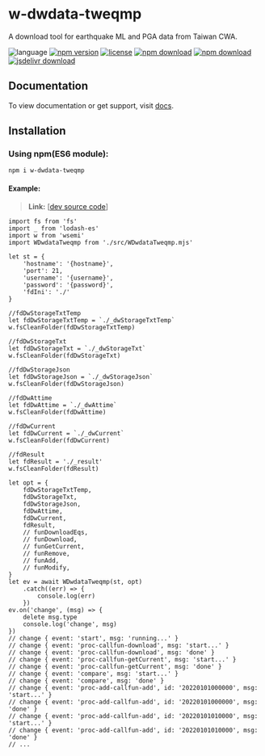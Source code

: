 # w-dwdata-tweqmp
A download tool for earthquake ML and PGA data from Taiwan CWA.

![language](https://img.shields.io/badge/language-JavaScript-orange.svg) 
[![npm version](http://img.shields.io/npm/v/w-dwdata-tweqmp.svg?style=flat)](https://npmjs.org/package/w-dwdata-tweqmp) 
[![license](https://img.shields.io/npm/l/w-dwdata-tweqmp.svg?style=flat)](https://npmjs.org/package/w-dwdata-tweqmp) 
[![npm download](https://img.shields.io/npm/dt/w-dwdata-tweqmp.svg)](https://npmjs.org/package/w-dwdata-tweqmp) 
[![npm download](https://img.shields.io/npm/dm/w-dwdata-tweqmp.svg)](https://npmjs.org/package/w-dwdata-tweqmp) 
[![jsdelivr download](https://img.shields.io/jsdelivr/npm/hm/w-dwdata-tweqmp.svg)](https://www.jsdelivr.com/package/npm/w-dwdata-tweqmp)

## Documentation
To view documentation or get support, visit [docs](https://yuda-lyu.github.io/w-dwdata-tweqmp/global.html).

## Installation
### Using npm(ES6 module):
```alias
npm i w-dwdata-tweqmp
```

#### Example:
> **Link:** [[dev source code](https://github.com/yuda-lyu/w-dwdata-tweqmp/blob/master/g.mjs)]
```alias
import fs from 'fs'
import _ from 'lodash-es'
import w from 'wsemi'
import WDwdataTweqmp from './src/WDwdataTweqmp.mjs'

let st = {
    'hostname': '{hostname}',
    'port': 21,
    'username': '{username}',
    'password': '{password}',
    'fdIni': './'
}

//fdDwStorageTxtTemp
let fdDwStorageTxtTemp = `./_dwStorageTxtTemp`
w.fsCleanFolder(fdDwStorageTxtTemp)

//fdDwStorageTxt
let fdDwStorageTxt = `./_dwStorageTxt`
w.fsCleanFolder(fdDwStorageTxt)

//fdDwStorageJson
let fdDwStorageJson = `./_dwStorageJson`
w.fsCleanFolder(fdDwStorageJson)

//fdDwAttime
let fdDwAttime = `./_dwAttime`
w.fsCleanFolder(fdDwAttime)

//fdDwCurrent
let fdDwCurrent = `./_dwCurrent`
w.fsCleanFolder(fdDwCurrent)

//fdResult
let fdResult = './_result'
w.fsCleanFolder(fdResult)

let opt = {
    fdDwStorageTxtTemp,
    fdDwStorageTxt,
    fdDwStorageJson,
    fdDwAttime,
    fdDwCurrent,
    fdResult,
    // funDownloadEqs,
    // funDownload,
    // funGetCurrent,
    // funRemove,
    // funAdd,
    // funModify,
}
let ev = await WDwdataTweqmp(st, opt)
    .catch((err) => {
        console.log(err)
    })
ev.on('change', (msg) => {
    delete msg.type
    console.log('change', msg)
})
// change { event: 'start', msg: 'running...' }
// change { event: 'proc-callfun-download', msg: 'start...' }
// change { event: 'proc-callfun-download', msg: 'done' }
// change { event: 'proc-callfun-getCurrent', msg: 'start...' }
// change { event: 'proc-callfun-getCurrent', msg: 'done' }
// change { event: 'compare', msg: 'start...' }
// change { event: 'compare', msg: 'done' }
// change { event: 'proc-add-callfun-add', id: '20220101000000', msg: 'start...' }
// change { event: 'proc-add-callfun-add', id: '20220101000000', msg: 'done' }
// change { event: 'proc-add-callfun-add', id: '20220101010000', msg: 'start...' }
// change { event: 'proc-add-callfun-add', id: '20220101010000', msg: 'done' }
// ...
```
